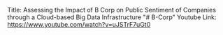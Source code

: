 Title: Assessing the Impact of B Corp on Public Sentiment of Companies through a Cloud-based Big Data Infrastructure
"# B-Corp" 
Youtube Link: https://www.youtube.com/watch?v=uJSTrF7uGt0
